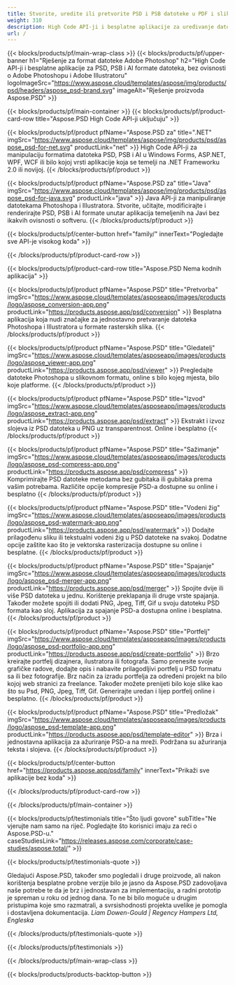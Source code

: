 ```yaml
---
title: Stvorite, uredite ili pretvorite PSD i PSB datoteke u PDF i slikovne formate
weight: 310
description: High Code API-ji i besplatne aplikacije za uređivanje datoteka Photoshopa. Sposobnost ažuriranja svojstava sloja, dodavanja vodenih žigova, rotiranja skale Flip Crop Dithering Raster Conversion.
url: /
---
```


{{< blocks/products/pf/main-wrap-class >}}
{{< blocks/products/pf/upper-banner h1="Rješenje za format datoteke Adobe Photoshop" h2="High Code API-ji i besplatne aplikacije za PSD, PSB i AI formate datoteka, bez ovisnosti o Adobe Photoshopu i Adobe Illustratoru" logoImageSrc="https://www.aspose.cloud/templates/aspose/img/products/psd/headers/aspose_psd-brand.svg" imageAlt="Rješenje proizvoda Aspose.PSD" >}}

{{< blocks/products/pf/main-container >}}
{{< blocks/products/pf/product-card-row title="Aspose.PSD High Code API-ji uključuju" >}}

{{< blocks/products/pf/product pfName="Aspose.PSD za" title=".NET" imgSrc="https://www.aspose.cloud/templates/aspose/img/products/psd/aspose_psd-for-net.svg" productLink="net" >}}
High Code API-ji za manipulaciju formatima datoteka PSD, PSB i AI u Windows Forms, ASP.NET, WPF, WCF ili bilo kojoj vrsti aplikacije koja se temelji na .NET Frameworku 2.0 ili novijoj.
{{< /blocks/products/pf/product >}}

{{< blocks/products/pf/product pfName="Aspose.PSD za" title="Java" imgSrc="https://www.aspose.cloud/templates/aspose/img/products/psd/aspose_psd-for-java.svg" productLink="java" >}}
Java API-ji za manipuliranje datotekama Photoshopa i Illustratora. Stvorite, učitajte, modificirajte i renderirajte PSD, PSB i AI formate unutar aplikacija temeljenih na Javi bez ikakvih ovisnosti o softveru.
{{< /blocks/products/pf/product >}}

{{< blocks/products/pf/center-button href="family/" innerText="Pogledajte sve API-je visokog koda" >}}

{{< /blocks/products/pf/product-card-row >}}

{{< blocks/products/pf/product-card-row title="Aspose.PSD Nema kodnih aplikacija" >}}

{{< blocks/products/pf/product pfName="Aspose.PSD" title="Pretvorba" imgSrc="https://www.aspose.cloud/templates/asposeapp/images/products/logo/aspose_conversion-app.png" productLink="https://products.aspose.app/psd/conversion" >}}
Besplatna aplikacija koja nudi značajke za jednostavno pretvaranje datoteka Photoshopa i Illustratora u formate rasterskih slika.
{{< /blocks/products/pf/product >}}

{{< blocks/products/pf/product pfName="Aspose.PSD" title="Gledatelj" imgSrc="https://www.aspose.cloud/templates/asposeapp/images/products/logo/aspose_viewer-app.png" productLink="https://products.aspose.app/psd/viewer" >}}
Pregledajte datoteke Photoshopa u slikovnom formatu, online s bilo kojeg mjesta, bilo koje platforme.
{{< /blocks/products/pf/product >}}

{{< blocks/products/pf/product pfName="Aspose.PSD" title="Izvod" imgSrc="https://www.aspose.cloud/templates/asposeapp/images/products/logo/aspose_extract-app.png" productLink="https://products.aspose.app/psd/extract" >}}
Ekstrakt i izvoz slojeva iz PSD datoteka u PNG uz transparentnost. Online i besplatno
{{< /blocks/products/pf/product >}}

{{< blocks/products/pf/product pfName="Aspose.PSD" title="Sažimanje" imgSrc="https://www.aspose.cloud/templates/asposeapp/images/products/logo/aspose_psd-compress-app.png" productLink="https://products.aspose.app/psd/compress" >}}
Komprimirajte PSD datoteke metodama bez gubitaka ili gubitaka prema vašim potrebama. Različite opcije kompresije PSD-a dostupne su online i besplatno
{{< /blocks/products/pf/product >}}

{{< blocks/products/pf/product pfName="Aspose.PSD" title="Vodeni žig" imgSrc="https://www.aspose.cloud/templates/asposeapp/images/products/logo/aspose_psd-watermark-app.png" productLink="https://products.aspose.app/psd/watermark" >}}
Dodajte prilagođenu sliku ili tekstualni vodeni žig u PSD datoteke na svakoj. Dodatne opcije zaštite kao što je vektorska rasterizacija dostupne su online i besplatne.
{{< /blocks/products/pf/product >}}

{{< blocks/products/pf/product pfName="Aspose.PSD" title="Spajanje" imgSrc="https://www.aspose.cloud/templates/asposeapp/images/products/logo/aspose_psd-merger-app.png" productLink="https://products.aspose.app/psd/merger" >}}
Spojite dvije ili više PSD datoteka u jednu. Korištenje preklapanja ili druge vrste spajanja. Također možete spojiti ili dodati PNG, Jpeg, Tiff, Gif u svoju datoteku PSD formata kao sloj. Aplikacija za spajanje PSD-a dostupna online i besplatna.
{{< /blocks/products/pf/product >}}

{{< blocks/products/pf/product pfName="Aspose.PSD" title="Portfelj" imgSrc="https://www.aspose.cloud/templates/asposeapp/images/products/logo/aspose_psd-portfolio-app.png" productLink="https://products.aspose.app/psd/create-portfolio" >}}
Brzo kreirajte portfelj dizajnera, ilustratora ili fotografa. Samo prenesite svoje grafičke radove, dodajte opis i nabavite prilagodljivi portfelj u PSD formatu sa ili bez fotografije. Brz način za izradu portfelja za određeni projekt na bilo kojoj web stranici za freelance. Također možete prenijeti bilo koje slike kao što su Psd, PNG, Jpeg, Tiff, Gif. Generirajte uredan i lijep portfelj online i besplatno.
{{< /blocks/products/pf/product >}}

{{< blocks/products/pf/product pfName="Aspose.PSD" title="Predložak" imgSrc="https://www.aspose.cloud/templates/asposeapp/images/products/logo/aspose_psd-template-app.png" productLink="https://products.aspose.app/psd/template-editor" >}}
Brza i jednostavna aplikacija za ažuriranje PSD-a na mreži. Podržana su ažuriranja teksta i slojeva.
{{< /blocks/products/pf/product >}}

{{< blocks/products/pf/center-button href="https://products.aspose.app/psd/family" innerText="Prikaži sve aplikacije bez koda" >}}

{{< /blocks/products/pf/product-card-row >}}

{{< /blocks/products/pf/main-container >}}

{{< blocks/products/pf/testimonials title="Što ljudi govore" subTitle="Ne vjerujte nam samo na riječ. Pogledajte što korisnici imaju za reći o Aspose.PSD-u." caseStudiesLink="https://releases.aspose.com/corporate/case-studies/aspose.total/" >}}

{{< blocks/products/pf/testimonials-quote >}}
<p class="first">
 Gledajući Aspose.PSD, također smo pogledali i druge proizvode, ali nakon korištenja besplatne probne verzije bilo je jasno da Aspose.PSD zadovoljava naše potrebe te da je brz i jednostavan za implementaciju, a radni prototip je spreman u roku od jednog dana. To ne bi bilo moguće u drugim pristupima koje smo razmatrali, a svrsishodnosti projekta uvelike je pomogla i dostavljena dokumentacija.
 <em>
  Liam Dowen-Gould | Regency Hampers Ltd, Engleska
 </em>
</p>

{{< /blocks/products/pf/testimonials-quote >}}

{{< /blocks/products/pf/testimonials >}}

{{< /blocks/products/pf/main-wrap-class >}}

{{< blocks/products/products-backtop-button >}}

